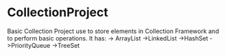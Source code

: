 # CollectionProject
Basic Collection Project use to store elements in Collection Framework and to perform basic operations.
It has:
-> ArrayList
->LinkedList
->HashSet
->PriorityQueue
->TreeSet

